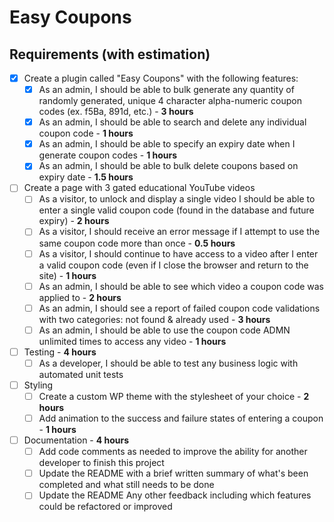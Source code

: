 # Easy Coupons

## Requirements (with estimation)


- [x] Create a plugin called "Easy Coupons" with the following features:
  - [x] As an admin, I should be able to bulk generate any quantity of randomly generated, unique 4 character alpha-numeric coupon codes (ex. f5Ba, 891d, etc.) - **3 hours**
  - [x] As an admin, I should be able to search and delete any individual coupon code - **1 hours**
  - [x] As an admin, I should be able to specify an expiry date when I generate coupon codes  - **1 hours**
  - [x] As an admin, I should be able to bulk delete coupons based on expiry date  - **1.5 hours**
- [ ] Create a page with 3 gated educational YouTube videos
  - [ ] As a visitor, to unlock and display a single video I should be able to enter a single valid coupon code (found in the database and future expiry) - **2 hours**
  - [ ] As a visitor, I should receive an error message if I attempt to use the same coupon code more than once - **0.5 hours**
  - [ ] As a visitor, I should continue to have access to a video after I enter a valid coupon code (even if I close the browser and return to the site) - **1 hours**
  - [ ] As an admin, I should be able to see which video a coupon code was applied to - **2 hours**
  - [ ] As an admin, I should see a report of failed coupon code validations with two categories: not found & already used  - **3 hours**
  - [ ] As an admin, I should be able to use the coupon code ADMN unlimited times to access any video  - **1 hours**
- [ ] Testing - **4 hours**
  - [ ] As a developer, I should be able to test any business logic with automated unit tests
- [ ] Styling
  - [ ] Create a custom WP theme with the stylesheet of your choice - **2 hours**
  - [ ] Add animation to the success and failure states of entering a coupon - **1 hours**
- [ ] Documentation - **4 hours**
  - [ ] Add code comments as needed to improve the ability for another developer to finish this project
  - [ ] Update the README with a brief written summary of what's been completed and what still needs to be done
  - [ ] Update the README Any other feedback including which features could be refactored or improved